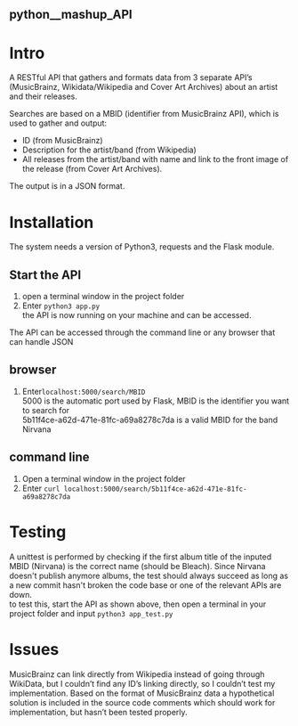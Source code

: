 ## python__mashup_API

# Intro
A RESTful API that gathers and formats data from 3 separate API’s (MusicBrainz, Wikidata/Wikipedia and Cover Art Archives) about an artist and their releases.

Searches are based on a MBID (identifier from MusicBrainz API), which is used to gather and output:
* ID (from MusicBrainz)
* Description for the artist/band (from Wikipedia)
* All releases from the artist/band with name and link to the front image of the release (from Cover Art Archives).

The output is in a JSON format.

# Installation
The system needs a version of Python3, requests and the Flask module. 

## Start the API
1. open a terminal window in the project folder
2. Enter ```python3 app.py ```
<br> the API is now running on your machine and can be accessed.

The API can be accessed through the command line or any browser that can handle JSON

## browser
1. Enter``` localhost:5000/search/MBID ``` <br> 5000 is the automatic port used by Flask, MBID is the identifier you want to search for 
<br> 5b11f4ce-a62d-471e-81fc-a69a8278c7da is a valid MBID for the band Nirvana


## command line
1. Open a terminal window in the project folder
2. Enter ``` curl localhost:5000/search/5b11f4ce-a62d-471e-81fc-a69a8278c7da ``` 



# Testing
A unittest is performed by checking if the first album title of the inputed MBID (Nirvana) is the correct name (should be Bleach). Since Nirvana doesn't publish anymore albums, the test should always succeed as long as a new commit hasn't broken the code base or one of the relevant APIs are down. <br>
to test this, start the API as shown above, then open a terminal in your project folder and input ``` python3 app_test.py ```

# Issues
MusicBrainz can link directly from Wikipedia instead of going through WikiData, but I couldn’t find any ID’s linking directly, so I couldn’t test my implementation. Based on the format of MusicBrainz data a hypothetical solution is included in the source code comments which should work for implementation, but hasn’t been tested properly.
